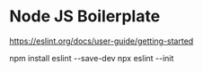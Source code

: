 
# Node JS Boilerplate



https://eslint.org/docs/user-guide/getting-started

npm install eslint --save-dev
npx eslint --init